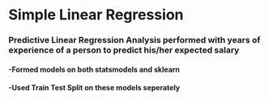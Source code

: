 # Simple Linear Regression
### Predictive Linear Regression Analysis performed with years of experience of a person to predict his/her expected salary
#### -Formed models on both statsmodels and sklearn
#### -Used Train Test Split on these models seperately 
